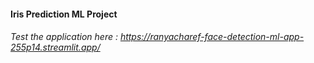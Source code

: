 #### Iris Prediction ML Project
###### Test the application here : https://ranyacharef-face-detection-ml-app-255p14.streamlit.app/
